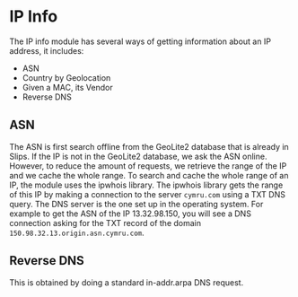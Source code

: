 # IP Info

The IP info module has several ways of getting information about an IP address, it includes:

- ASN
- Country by Geolocation 
- Given a MAC, its Vendor 
- Reverse DNS

## ASN
The ASN is first search offline from the GeoLite2 database that is already in Slips. If the IP is not in the GeoLite2 database, we ask the ASN online. However, to reduce the amount of requests, we retrieve the range of the IP and we cache the whole range. To search and cache the whole range of an IP, the module uses the ipwhois library. The ipwhois library gets the range of this IP by making a connection to the server ```cymru.com``` using a TXT DNS query. The DNS server is the one set up in the operating system. For example to get the ASN of the IP 13.32.98.150, you will see a DNS connection asking for the TXT record of the domain ```150.98.32.13.origin.asn.cymru.com```.

## Reverse DNS
This is obtained by doing a standard in-addr.arpa DNS request.
